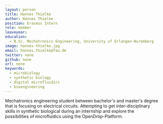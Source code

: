```yaml
---
layout: person
title: Hannes Thielke
author: Hannes Thielke
position: Erasmus Intern
role: member
leaveyear: 
education:
  - B.Sc. Mechatronics Engineering, University of Erlangen-Nuremberg
image: hannes-thielke.jpg
email: hannes.thielke@fau.de
twitter: none
github: none
url: none
keywords:
  - microbiology
  - synthetic biology
  - digital microfluidics
  - bioengineering
---
```

Mechatronics engineering student between bachelor's and master's degree that is focusing on electrical circuits. Attempting to get inter-disciplinary skills in synthetic biological during an internship and explore the possibilities of microfluidics using the OpenDrop-Platform.
